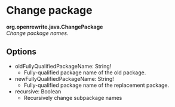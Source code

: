 # Change package

**org.openrewrite.java.ChangePackage**  
_Change package names._

## Options

* oldFullyQualifiedPackageName: String!
  * Fully-qualified package name of the old package.
* newFullyQualifiedPackageName: String!
  * Fully-qualified package name of the replacement package.
* recursive: Boolean
  * Recursively change subpackage names

